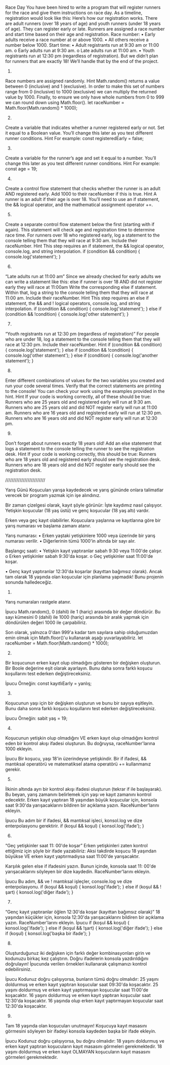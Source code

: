 Race Day
You have been hired to write a program that will register runners for the race and give them instructions on race day.
As a timeline, registration would look like this: 
Here’s how our registration works. There are adult runners (over 18 years of age) and youth runners (under 18 years of age). 
They can register early or late. Runners are assigned a race number and start time based on their age and registration.
Race number:
•	Early adults receive a race number at or above 1000.
•	All others receive a number below 1000.
Start time:
•	Adult registrants run at 9:30 am or 11:00 am.
o	Early adults run at 9:30 am.
o	Late adults run at 11:00 am.
•	Youth registrants run at 12:30 pm (regardless of registration).
But we didn’t plan for runners that are exactly 18! We’ll handle that by the end of the project.

1.
Race numbers are assigned randomly. 
Hint
Math.random() returns a value between 0 (inclusive) and 1 (exclusive).
In order to make this set of numbers range from 0 (inclusive) to 1000 (exclusive) we can multiply the returned value by 1000.
Finally, to ensure we only have whole numbers from 0 to 999 we can round down using Math.floor().
let raceNumber = Math.floor(Math.random() * 1000);

2.
Create a variable that indicates whether a runner registered early or not.
Set it equal to a Boolean value. You’ll change this later as you test different runner conditions.
Hint
For example:
const registeredEarly = false;

3.
Create a variable for the runner’s age and set it equal to a number.
You’ll change this later as you test different runner conditions.
Hint
For example:
const age = 19;

4.
Create a control flow statement that checks whether the runner is an adult AND registered early.
Add 1000 to their raceNumber if this is true.
Hint
A runner is an adult if their age is over 18.
You’ll need to use an if statement, the && logical operator, and the mathematical assignment operator +=.

5.
Create a separate control flow statement below the first (starting with if again). This statement will check age and registration time to determine race time.
For runners over 18 who registered early, log a statement to the console telling them that they will race at 9:30 am. Include their raceNumber.
Hint
This step requires an if statement, the && logical operator, console.log, and string interpolation.
if (condition && condition) {
  console.log('statement');
}

6.
“Late adults run at 11:00 am”
Since we already checked for early adults we can write a statement like this: else if runner is over 18 AND did not register early they will race at 11:00am
Write the corresponding else if statement.
Within that, log a string to the console telling them that they will race at 11:00 am. Include their raceNumber.
Hint
This step requires an else if statement, the && and ! logical operators, console.log, and string interpolation.
if (condition && condition) {
  console.log('statement');
} else if (condition && !condition) {
  console.log('other statement');
}

7.
“Youth registrants run at 12:30 pm (regardless of registration)”
For people who are under 18, log a statement to the console telling them that they will race at 12:30 pm. Include their raceNumber.
Hint
if (condition && condition) {
  console.log('statement');
} else if (condition && !condition) {
  console.log('other statement');
} else if (condition) {
  console.log('another statement');
}

8.
Enter different combinations of values for the two variables you created and run your code several times. Verify that the correct statements are printing to the console!
You can check your work using the examples provided in the hint.
Hint
If your code is working correctly, all of these should be true:
Runners who are 25 years old and registered early will run at 9:30 am.
Runners who are 25 years old and did NOT register early will run at 11:00 am.
Runners who are 16 years old and registered early will run at 12:30 pm.
Runners who are 16 years old and did NOT register early will run at 12:30 pm.

9.
Don’t forget about runners exactly 18 years old!
Add an else statement that logs a statement to the console telling the runner to see the registration desk.
Hint
If your code is working correctly, this should be true:
Runners who are 18 years old and registered early should see the registration desk.
Runners who are 18 years old and did NOT register early should see the registration desk.




/////////////////////////


Yarış Günü
Koşucuları yarışa kaydedecek ve yarış gününde onlara talimatlar verecek bir program yazmak için işe alındınız.

Bir zaman çizelgesi olarak, kayıt şöyle görünür:
İşte kaydımız nasıl çalışıyor. Yetişkin koşucular (18 yaş üstü) ve genç koşucular (18 yaş altı) vardır.

Erken veya geç kayıt olabilirler. Koşuculara yaşlarına ve kayıtlarına göre bir yarış numarası ve başlama zamanı atanır.

Yarış numarası:
• Erken yaştaki yetişkinlere 1000 veya üzerinde bir yarış numarası verilir.
• Diğerlerinin tümü 1000'in altında bir sayı alır.

Başlangıç ​​saati:
• Yetişkin kayıt yaptıranlar sabah 9:30 veya 11:00'de çalışır.
o Erken yetişkinler sabah 9:30'da koşar.
o Geç yetişkinler saat 11:00'de koşar.

• Genç kayıt yaptıranlar 12:30'da koşarlar (kayıttan bağımsız olarak).
Ancak tam olarak 18 yaşında olan koşucular için planlama yapmadık! Bunu projenin sonunda halledeceğiz.

1.
Yarış numaraları rastgele atanır.

İpucu
Math.random(), 0 (dahil) ile 1 (hariç) arasında bir değer döndürür.
Bu sayı kümesini 0 (dahil) ile 1000 (hariç) arasında bir aralık yapmak için döndürülen değeri 1000 ile çarpabiliriz.

Son olarak, yalnızca 0'dan 999'a kadar tam sayılara sahip olduğumuzdan emin olmak için Math.floor()'u kullanarak aşağı yuvarlayabiliriz.
let raceNumber = Math.floor(Math.random() * 1000);

2.
Bir koşucunun erken kayıt olup olmadığını gösteren bir değişken oluşturun.
Bir Boole değerine eşit olarak ayarlayın. Bunu daha sonra farklı koşucu koşullarını test ederken değiştireceksiniz.

İpucu
Örneğin:
const kayıtlıEarly = yanlış;

3.
Koşucunun yaşı için bir değişken oluşturun ve bunu bir sayıya eşitleyin.
Bunu daha sonra farklı koşucu koşullarını test ederken değiştireceksiniz.

İpucu
Örneğin:
sabit yaş = 19;

4.
Koşucunun yetişkin olup olmadığını VE erken kayıt olup olmadığını kontrol eden bir kontrol akışı ifadesi oluşturun.
Bu doğruysa, raceNumber'larına 1000 ekleyin.

İpucu
Bir koşucu, yaşı 18'in üzerindeyse yetişkindir.
Bir if ifadesi, && mantıksal operatörü ve matematiksel atama operatörü += kullanmanız gerekir.

5.
İlkinin altında ayrı bir kontrol akışı ifadesi oluşturun (tekrar if ile başlayarak). Bu beyan, yarış zamanını belirlemek için yaşı ve kayıt zamanını kontrol edecektir.
Erken kayıt yaptıran 18 yaşından büyük koşucular için, konsola saat 9:30'da yarışacaklarını bildiren bir açıklama yazın. RaceNumber'larını ekleyin.

İpucu
Bu adım bir if ifadesi, && mantıksal işleci, konsol.log ve dize enterpolasyonu gerektirir.
if (koşul && koşul) {
  konsol.log('ifade');
}

6.
“Geç yetişkinler saat 11: 00'de koşar”
Erken yetişkinleri zaten kontrol ettiğimiz için şöyle bir ifade yazabiliriz: Aksi takdirde koşucu 18 yaşından büyükse VE erken kayıt yaptırmadıysa saat 11:00'de yarışacaktır.

Karşılık gelen else if ifadesini yazın.
Bunun içinde, konsola saat 11: 00'de yarışacaklarını söyleyen bir dize kaydedin. RaceNumber'larını ekleyin.

İpucu
Bu adım, && ve ! mantıksal işleçler, console.log ve dize enterpolasyonu.
if (koşul && koşul) {
  konsol.log('ifade');
} else if (koşul && !şart) {
  konsol.log('diğer ifade');
}

7.
“Genç kayıt yaptıranlar öğlen 12:30'da koşar (kayıttan bağımsız olarak)”
18 yaşından küçükler için, konsola 12:30'da yarışacaklarını bildiren bir açıklama yazın. RaceNumber'larını ekleyin.
İpucu
if (koşul && koşul) {
  konsol.log('ifade');
} else if (koşul && !şart) {
  konsol.log('diğer ifade');
} else if (koşul) {
  konsol.log('başka bir ifade');
}

8.
Oluşturduğunuz iki değişken için farklı değer kombinasyonları girin ve kodunuzu birkaç kez çalıştırın. Doğru ifadelerin konsola yazdırıldığını doğrulayın!
İpucunda verilen örnekleri kullanarak çalışmanızı kontrol edebilirsiniz.

İpucu
Kodunuz doğru çalışıyorsa, bunların tümü doğru olmalıdır:
25 yaşını doldurmuş ve erken kayıt yaptıran koşucular saat 09:30'da koşacaktır.
25 yaşını doldurmuş ve erken kayıt yaptırmayan koşucular saat 11:00'de koşacaktır.
16 yaşını doldurmuş ve erken kayıt yaptıran koşucular saat 12:30'da koşacaktır.
16 yaşında olup erken kayıt yaptırmayan koşucular saat 12:30'da koşacaktır.

9.
Tam 18 yaşında olan koşucuları unutmayın!
Koşucuya kayıt masasını görmesini söyleyen bir ifadeyi konsola kaydeden başka bir ifade ekleyin.

İpucu
Kodunuz doğru çalışıyorsa, bu doğru olmalıdır:
18 yaşını doldurmuş ve erken kayıt yaptıran koşucuların kayıt masasını görmeleri gerekmektedir.
18 yaşını doldurmuş ve erken kayıt OLMAYAN koşucuların kayıt masasını görmeleri gerekmektedir.